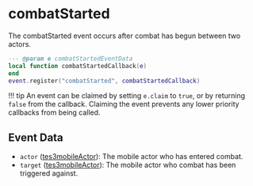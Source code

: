 # combatStarted

The combatStarted event occurs after combat has begun between two actors.

```lua
--- @param e combatStartedEventData
local function combatStartedCallback(e)
end
event.register("combatStarted", combatStartedCallback)
```

!!! tip
	An event can be claimed by setting `e.claim` to `true`, or by returning `false` from the callback. Claiming the event prevents any lower priority callbacks from being called.

## Event Data

* `actor` ([tes3mobileActor](../../types/tes3mobileActor)): The mobile actor who has entered combat.
* `target` ([tes3mobileActor](../../types/tes3mobileActor)): The mobile actor who combat has been triggered against.

